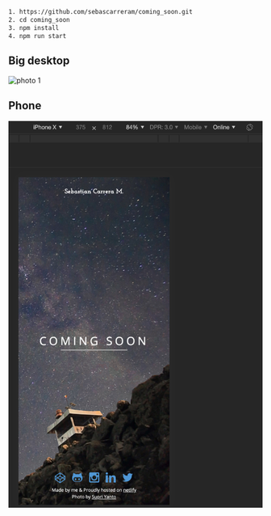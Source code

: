 ```
1. https://github.com/sebascarreram/coming_soon.git
2. cd coming_soon
3. npm install
4. npm run start
```

## Big desktop

<img src="/assets/img/Screen-1.png" alt="photo 1"/>

## Phone

<img src="/assets/img/Screen-2.png" alt="photo 2" width="700"/>
